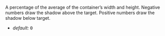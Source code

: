 A percentage of the average of the container’s width and height. Negative numbers draw the shadow above the target. Positive numbers draw the shadow below target.

* _default:_ <samp class="number">0</samp>